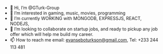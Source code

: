 - 👋 Hi, I’m @GTurk-Group
- 👀 I’m interested in gaming, music, movies, programming
- 🌱 I’m currently WORKING with MONGODB, EXPRESSJS, REACT, NODEJS, 
- 💞️ I’m looking to collaborate on startup jobs, and ready to pickup any job offer which will help me build my career.
- 📫 How to reach me email: evanseboturkson@gmail.com, Tel: +233 244 113 481

<!---
GTurk-Group/GTurk-Group is a ✨ special ✨ repository because its `README.md` (this file) appears on your GitHub profile.
You can click the Preview link to take a look at your changes.
--->
